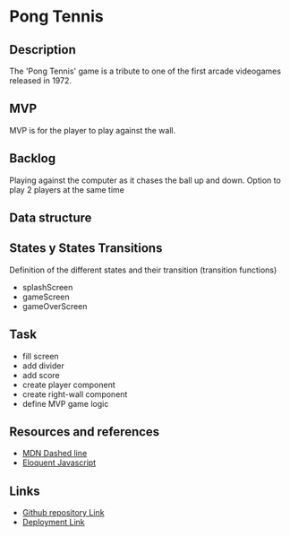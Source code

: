 # Pong Tennis

## Description
The 'Pong Tennis' game is a tribute to one of the first arcade videogames released in 1972.

## MVP
MVP is for the player to play against the wall.

## Backlog
Playing against the computer as it chases the ball up and down.
Option to play 2 players at the same time

## Data structure


## States y States Transitions
Definition of the different states and their transition (transition functions)

- splashScreen
- gameScreen
- gameOverScreen

## Task
- fill screen
- add divider
- add score
- create player component
- create right-wall component
- define MVP game logic

## Resources and references 
- [MDN Dashed line](https://developer.mozilla.org/en-US/docs/Web/API/CanvasRenderingContext2D/setLineDash)
- [Eloquent Javascript](https://eloquentjavascript.net/)


## Links
- [Github repository Link](https://github.com/w1lkns/pong-tennis-js/)
- [Deployment Link](https://w1lkns.github.io/pong-tennis-js/)